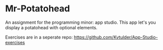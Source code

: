 # Mr-Potatohead
An assignment for the programming minor: app studio. This app let's you display a potatohead with optional elements.

Exercises are in a seperate repo: https://github.com/Kvtulder/App-Studio-exercises
